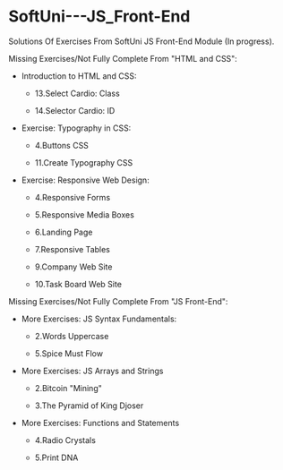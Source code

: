 # SoftUni---JS_Front-End

Solutions Of Exercises From SoftUni JS Front-End Module (In progress).

Missing Exercises/Not Fully Complete From "HTML and CSS":

- Introduction to HTML and CSS:

  - 13.Select Cardio: Class

  - 14.Selector Cardio: ID

- Exercise: Typography in CSS:

  - 4.Buttons CSS

  - 11.Create Typography CSS

- Exercise: Responsive Web Design:

  - 4.Responsive Forms

  - 5.Responsive Media Boxes

  - 6.Landing Page

  - 7.Responsive Tables

  - 9.Company Web Site

  - 10.Task Board Web Site

Missing Exercises/Not Fully Complete From "JS Front-End":

- More Exercises: JS Syntax Fundamentals:

  - 2.Words Uppercase

  - 5.Spice Must Flow

- More Exercises: JS Arrays and Strings

  - 2.Bitcoin "Mining"

  - 3.The Pyramid of King Djoser

- More Exercises: Functions and Statements

  - 4.Radio Crystals

  - 5.Print DNA
